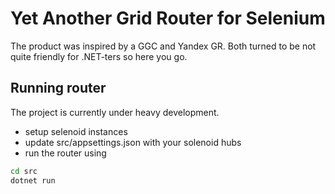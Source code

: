 # Yet Another Grid Router for Selenium

The product was inspired by a GGC and Yandex GR. Both turned to be not quite friendly for .NET-ters so here you go.

## Running router

The project is currently under heavy development.

* setup selenoid instances
* update src/appsettings.json with your solenoid hubs
* run the router using

```bash
cd src
dotnet run
```


